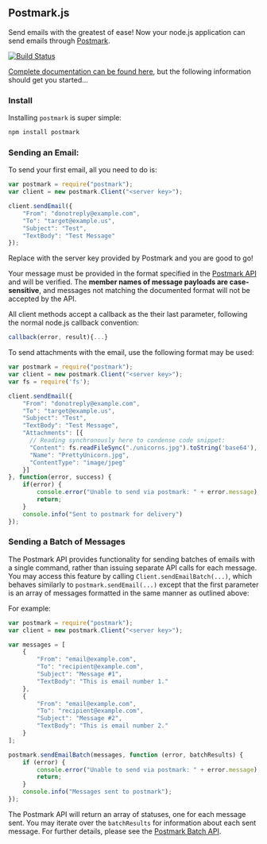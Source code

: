 ## Postmark.js

Send emails with the greatest of ease! Now your node.js application can send emails through [Postmark](http://www.postmarkapp.com).

[![Build Status](https://travis-ci.org/wildbit/postmark.js.svg?branch=master)](https://travis-ci.org/wildbit/postmark.js)

[Complete documentation can be found here](https://wildbit.github.io/postmark.js/), but the following information should get you started...

### Install

Installing `postmark` is super simple:

```bash
npm install postmark
```

### Sending an Email:

To send your first email, all you need to do is:

```javascript
var postmark = require("postmark");
var client = new postmark.Client("<server key>");

client.sendEmail({
    "From": "donotreply@example.com", 
    "To": "target@example.us", 
    "Subject": "Test", 
    "TextBody": "Test Message"
});
```

Replace <server key> with the server key provided by Postmark and you are good to go!

Your message must be provided in the format specified in the [Postmark API](http://developer.postmarkapp.com/developer-build.html#message-format) and will be verified. The **member names of 
message payloads are case-sensitive**, and messages not matching the documented format will not
be accepted by the API.

All client methods accept a callback as the their last parameter, following the normal node.js callback 
convention: 

```javascript
callback(error, result){...} 
```

To send attachments with the email, use the following format may be used:

```javascript
var postmark = require("postmark");
var client = new postmark.Client("<server key>");
var fs = require('fs');

client.sendEmail({
    "From": "donotreply@example.com", 
    "To": "target@example.us", 
    "Subject": "Test", 
    "TextBody": "Test Message",
    "Attachments": [{
      // Reading synchronously here to condense code snippet:
      "Content": fs.readFileSync("./unicorns.jpg").toString('base64'),
      "Name": "PrettyUnicorn.jpg",
      "ContentType": "image/jpeg"
    }]
}, function(error, success) {
    if(error) {
        console.error("Unable to send via postmark: " + error.message);
        return;
    }
    console.info("Sent to postmark for delivery")
});
```

### Sending a Batch of Messages

The Postmark API provides functionality for sending batches of emails with a single command, rather than issuing separate API calls for each message. You may access this feature by calling `Client.sendEmailBatch(...)`, which behaves similarly to `postmark.sendEmail(...)` except that the first parameter is an array of messages formatted in the same manner as outlined above:

For example:

```javascript
var postmark = require("postmark");
var client = new postmark.Client("<server key>");

var messages = [
    {
        "From": "email@example.com",
        "To": "recipient@example.com",
        "Subject": "Message #1",
        "TextBody": "This is email number 1."
    },
    {
        "From": "email@example.com",
        "To": "recipient@example.com",
        "Subject": "Message #2",
        "TextBody": "This is email number 2."
    }
];

postmark.sendEmailBatch(messages, function (error, batchResults) {
    if (error) {
        console.error("Unable to send via postmark: " + error.message);
        return;
    }
    console.info("Messages sent to postmark");
});
```

The Postmark API will return an array of statuses, one for each message sent. You may iterate over the `batchResults` for information about each sent message. For further details, please see the [Postmark Batch API](http://developer.postmarkapp.com/developer-build.html#batching-messages).
